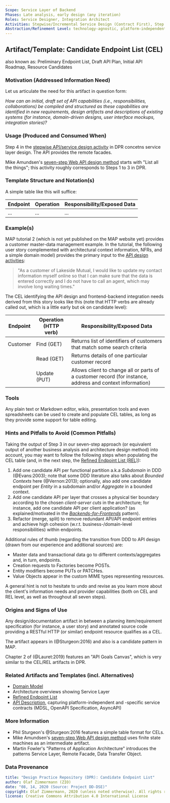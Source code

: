 ```yaml
---
Scope: Service Layer of Backend
Phases: Late analysis, early design (any iteration)
Roles: Service Designer, Integration Architect 
Activities: Stepwise/Incremental Service Design (Contract First), Step 4
Abstraction/Refinement Level: technology-agnostic, platform-independent
---
```



Artifact/Template: Candidate Endpoint List (CEL)
------------------------------------------------
also known as: Preliminary Endpoint List, Draft API Plan, Initial API Roadmap, Resource Candidates <!-- from MAP -->

### Motivation (Addressed Information Need) 
<!-- copy-pasted from https://internal.microservice-api-patterns.org/patterns/identification/CandidateEndpointList.html TOOO decide pattern/method split, pattern has more content already -->

Let us articulate the need for this artifact in question form: 

*How can an initial, draft set of API capabilities (i.e., responsibilities, collaborations) be compiled and structured as these capabilities are identified in new requirements, design artifacts and descriptions of existing systems (for instance, domain-driven designs, user interface mockups, integration stories)?*


### Usage (Produced and Consumed When)

Step 4 in the [stepwise API/service design activity](../activities/SDPR-StepwiseServiceDesign.md) in DPR concetns service layer design. The API provides the remote facades.

<!-- * Step 3 of the EXPOSE technique -->

Mike Amundsen's [seven-step Web API design method](https://www.infoq.com/articles/web-api-design-methodology/) starts with "List all the things"; this activity roughly corresponds to Steps 1 to 3 in DPR.

<!-- TODO (v2) consult Subbu or other REST authority? -->


### Template Structure and Notation(s)
<!-- 
(rather detailed and does not match example, so moved to REL artifact):

Record your analysis (and design) results in list or table form: 

| Integration Type (Foundation pattern) | Visibility (Foundation pattern)| API/Endpoint Name | Source (Artifact) | Features/Capabilities (Responsibility Analysis) |  
|------------------|------------|------|--------|--------------|
| ... | ... | ... | ... | ... |
-->

A simple table like this will suffice: 

| Endpoint | Operation | Responsibility/Exposed Data | 
|----------|-----------|-----------------------------|
|...|...|...|


### Example(s)
MAP tutorial 2 (which is not yet published on the MAP website yet) provides a customer master-data management example. In the tutorial, the following user story complemented with architectural context information, NFRs, and a simple domain model) provides the primary input to the [API design activities](../activities/SDPR-StepwiseServiceDesign.md):

> "As a customer of Lakeside Mutual, I would like to update my contact information myself online so that I can make sure that the data is entered correctly and I do not have to call an agent, which may involve long waiting times."

The CEL identifying the API design and frontend-backend integration needs derived from this story looks like this (note that HTTP verbs are already called out, which is a little early but ok on candidate level):

| Endpoint | Operation (HTTP verb)  | Responsibility/Exposed Data | 
|----------|-------------|-----------------------------|
| Customer | Find (GET)  | Returns list of identifiers of customers that match some search criteria |
|          | Read (GET)  | Returns details of one particular customer record |
|          | Update (PUT)| Allows client to change all or parts of a customer record (for instance, address and context information) |


### Tools
Any plain text or Markdown editor, wikis, presentation tools and even spreadsheets can be used to create and populate CEL tables, as long as they provide some support for table editing.


### Hints and Pitfalls to Avoid (Common Pitfalls)
Taking the output of Step 3 in our seven-step approach (or equivalent output of another business analysis and architecture design method) into account, you may want to follow the following steps when populating the CEL table (and, in the next step, the [Refined Endpoint List (REL)](SDPR-RefinedEndpointList.md)): 
<!-- source: from MAP, unpublished so far -->

1. Add one candidate API per functional partition a.k.a *Subdomain* in DDD (@Evans:2003); note that some DDD literature also talks about *Bounded Contexts* here (@Vernon:2013); optionally, also add one candidate endpoint per *Entity* in a subdomain and/or *Aggregate* in a bounded context. <!-- TODO (v2) how about operations too? -->
2. Add one candidate API per layer that crosses a physical tier boundary according to the chosen *client-server cuts* in the architecture; for instance, add one candidate API per client application? (as explained/motivated in the [*Backends-for-Frontends*](https://samnewman.io/patterns/architectural/bff/) pattern). <!-- TODO cite CSC patterns paper --><!-- removed here (v1): 3. Add one *candidate API client* per backend system to be integrated/required to implement the user/integration stories. -->
3. Refactor (merge, split) to remove redundant API/API endpoint entries and achieve high cohesion (w.r.t. business-/domain-level responsibilities) within endpoints. <!--, but do not refine to API operation/call level yet. -->
<!--
5. Add one *candidate API* per team shown as a *Team Bounded Context (TBC)* in a DDD context map; add one *candidate endpoint* per subteam. -->
<!-- not sure where previous one came from; F-A-S-T? see e2e demo -->

Additional rules of thumb (regarding the transition from DDD to API design (drawn from our experience and additional sources) are:

* Master data and transactional data go to different contexts/aggregates and, in turn, endpoints.
* Creation requests to Factories become POSTs.
* Entity modifiers become PUTs or PATCHes.
* Value Objects appear in the custom MIME types representing resources.

A general hint is not to hesitate to undo and revise as you learn more about the client's information needs and provider capabilities (both on CEL and REL level, as well as throughout all seven steps). 


### Origins and Signs of Use
Any design/documentation artifact in between a planning item/requirement specification (for instance, a user story) and annotated source code providing a RESTful HTTP (or similar) endpoint resource qualifies as a CEL.

The artifact appears in (@Sturgeon:2016) and also is a candidate pattern in MAP.

Chapter 2 of (@Lauret:2019) features an "API Goals Canvas", which is very similar to the CEL/REL artifacts in DPR.


### Related Artifacts and Templates (incl. Alternatives)

* [Domain Model](DPR-DomainModel.md) 
* Architecture overviews showing Service Layer
* [Refined Endpoint List](SDPR-RefinedEndpointList.md)
* [API Description](SDPR-APIDescription.md), capturing platform-independent and -specific service contracts (MDSL, OpenAPI Specification, AsyncAPI)


### More Information

* Phil Sturgeon's @Sturgeon:2016 features a simple table format for CELs. 
* Mike Amundsen's [seven-step Web API design method](https://www.infoq.com/articles/web-api-design-methodology/) uses finite state machines as an intermediate artifact. 
* Martin Fowler's "Patterns of Application Architecture" introduces the patterns Service Layer, Remote Facade, Data Transfer Object.


### Data Provenance 

```yaml
title: "Design Practice Repository (DPR): Candidate Endpoint List"
author: Olaf Zimmermann (ZIO)
date: "08, 14, 2020 (Source: Project DD-DSE)"
copyright: Olaf Zimmermann, 2020 (unless noted otherwise). All rights reserved.
license: Creative Commons Attribution 4.0 International License
```

